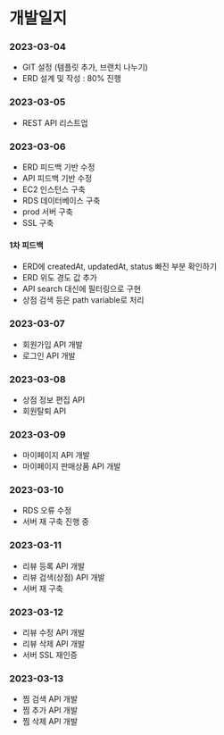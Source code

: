 # 개발일지

### 2023-03-04
- GIT 설정 (템플릿 추가, 브랜치 나누기)
- ERD 설계 및 작성 : 80% 진행

### 2023-03-05
- REST API 리스트업

### 2023-03-06
- ERD 피드백 기반 수정
- API 피드백 기반 수정
- EC2 인스턴스 구축
- RDS 데이터베이스 구축
- prod 서버 구축
- SSL 구축

#### 1차 피드백
- ERD에 createdAt, updatedAt, status 빠진 부분 확인하기
- ERD 위도 경도 값 추가
- API search 대신에 필터링으로 구현
- 상점 검색 등은 path variable로 처리

### 2023-03-07
- 회원가입 API 개발
- 로그인 API 개발

### 2023-03-08
- 상점 정보 편집 API
- 회원탈퇴 API

### 2023-03-09
- 마이페이지 API 개발
- 마이페이지 판매상품 API 개발

### 2023-03-10
- RDS 오류 수정
- 서버 재 구축 진행 중

### 2023-03-11
- 리뷰 등록 API 개발
- 리뷰 검색(상점) API 개발
- 서버 재 구축

### 2023-03-12
- 리뷰 수정 API 개발
- 리뷰 삭제 API 개발
- 서버 SSL 재인증

### 2023-03-13
- 찜 검색 API 개발
- 찜 추가 API 개발
- 찜 삭제 API 개발
